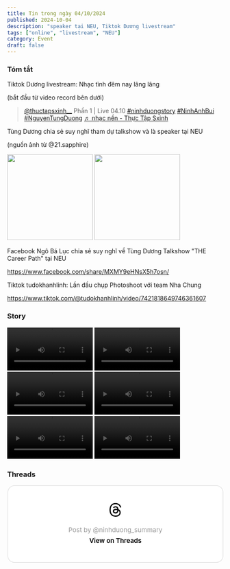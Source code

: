 ```yaml
---
title: Tin trong ngày 04/10/2024
published: 2024-10-04
description: "speaker tại NEU, Tiktok Dương livestream"
tags: ["online", "livestream", "NEU"]
category: Event
draft: false 
---
```


### Tóm tắt 

Tiktok Dương livestream: Nhạc tình đêm nay lâng lâng 

(bắt đầu từ video record bên dưới)

<blockquote class="tiktok-embed" cite="https://www.tiktok.com/@thuctapsxinh__/video/7421976371196333319" data-video-id="7421976371196333319" style="max-width: 605px;min-width: 325px;" > <section> <a target="_blank" title="@thuctapsxinh__" href="https://www.tiktok.com/@thuctapsxinh__?refer=embed">@thuctapsxinh__</a> Phần 1 | Live 04.10 <a title="ninhduongstory" target="_blank" href="https://www.tiktok.com/tag/ninhduongstory?refer=embed">#ninhduongstory</a> <a title="ninhanhbui" target="_blank" href="https://www.tiktok.com/tag/ninhanhbui?refer=embed">#NinhAnhBui</a> <a title="nguyentungduong" target="_blank" href="https://www.tiktok.com/tag/nguyentungduong?refer=embed">#NguyenTungDuong</a> <a target="_blank" title="♬ nhạc nền  - Thực Tập Sxinh" href="https://www.tiktok.com/music/nhạc-nền-Thực-Tập-Sxinh-7421976972437359361?refer=embed">♬ nhạc nền  - Thực Tập Sxinh</a> </section> </blockquote> <script async src="https://www.tiktok.com/embed.js"></script>



Tùng Dương chia sẻ suy nghĩ tham dự talkshow và là speaker tại NEU 

(nguồn ảnh từ @21.sapphire) 

<img width="200" src="https://github.com/user-attachments/assets/19f1a59c-f5d8-4094-b3b0-79653412800a" />


<img width="200" src="https://github.com/user-attachments/assets/dbda4645-2b65-4a95-ac3f-6a3a2ae769c1" />


Facebook Ngô Bá Lục chia sẻ suy nghĩ về Tùng Dương Talkshow "THE Career Path" tại NEU

https://www.facebook.com/share/MXMY9eHNsX5h7osn/


Tiktok tudokhanhlinh: Lần đầu chụp Photoshoot với team Nha Chung

https://www.tiktok.com/@tudokhanhlinh/video/7421818649746361607





### Story

<video width="200" controls>
  <source type="video/mp4" src="https://github.com/user-attachments/assets/6ccaf75d-4041-4069-859c-5085f608ab5e" >
</video>


<video width="200" controls>
  <source type="video/mp4" src="https://github.com/user-attachments/assets/81af26fb-e836-47fc-8ac4-b7234d63978b" >
</video>

<video width="200" controls>
  <source type="video/mp4" src="https://github.com/user-attachments/assets/29308bdb-4397-4715-973c-4e4f534c50fc" >
</video>

<video width="200" controls>
  <source type="video/mp4" src="https://github.com/user-attachments/assets/16d65614-5862-4257-af12-4fa22ea4aa82" >
</video>


<video width="200" controls>
  <source type="video/mp4" src="https://github.com/user-attachments/assets/20d79c57-2510-4953-86e3-e475540e42d1" >
</video>

<video width="200" controls>
  <source type="video/mp4" src="https://github.com/user-attachments/assets/9748e77f-7c08-4480-9468-363de2d445bd" >
</video>




### Threads 

<blockquote class="text-post-media" data-text-post-permalink="https://www.threads.net/@ninhduong_summary/post/DAtRm7TzzLZ" data-text-post-version="0" id="ig-tp-DAtRm7TzzLZ" style=" background:#FFF; border-width: 1px; border-style: solid; border-color: #00000026; border-radius: 16px; max-width:540px; margin: 1px; min-width:270px; padding:0; width:99.375%; width:-webkit-calc(100% - 2px); width:calc(100% - 2px);"> <a href="https://www.threads.net/@ninhduong_summary/post/DAtRm7TzzLZ" style=" background:#FFFFFF; line-height:0; padding:0 0; text-align:center; text-decoration:none; width:100%; font-family: -apple-system, BlinkMacSystemFont, sans-serif;" target="_blank"> <div style=" padding: 40px; display: flex; flex-direction: column; align-items: center;"><div style=" display:block; height:32px; width:32px; padding-bottom:20px;"> <svg aria-label="Threads" height="32px" role="img" viewBox="0 0 192 192" width="32px" xmlns="http://www.w3.org/2000/svg"> <path d="M141.537 88.9883C140.71 88.5919 139.87 88.2104 139.019 87.8451C137.537 60.5382 122.616 44.905 97.5619 44.745C97.4484 44.7443 97.3355 44.7443 97.222 44.7443C82.2364 44.7443 69.7731 51.1409 62.102 62.7807L75.881 72.2328C81.6116 63.5383 90.6052 61.6848 97.2286 61.6848C97.3051 61.6848 97.3819 61.6848 97.4576 61.6855C105.707 61.7381 111.932 64.1366 115.961 68.814C118.893 72.2193 120.854 76.925 121.825 82.8638C114.511 81.6207 106.601 81.2385 98.145 81.7233C74.3247 83.0954 59.0111 96.9879 60.0396 116.292C60.5615 126.084 65.4397 134.508 73.775 140.011C80.8224 144.663 89.899 146.938 99.3323 146.423C111.79 145.74 121.563 140.987 128.381 132.296C133.559 125.696 136.834 117.143 138.28 106.366C144.217 109.949 148.617 114.664 151.047 120.332C155.179 129.967 155.42 145.8 142.501 158.708C131.182 170.016 117.576 174.908 97.0135 175.059C74.2042 174.89 56.9538 167.575 45.7381 153.317C35.2355 139.966 29.8077 120.682 29.6052 96C29.8077 71.3178 35.2355 52.0336 45.7381 38.6827C56.9538 24.4249 74.2039 17.11 97.0132 16.9405C119.988 17.1113 137.539 24.4614 149.184 38.788C154.894 45.8136 159.199 54.6488 162.037 64.9503L178.184 60.6422C174.744 47.9622 169.331 37.0357 161.965 27.974C147.036 9.60668 125.202 0.195148 97.0695 0H96.9569C68.8816 0.19447 47.2921 9.6418 32.7883 28.0793C19.8819 44.4864 13.2244 67.3157 13.0007 95.9325L13 96L13.0007 96.0675C13.2244 124.684 19.8819 147.514 32.7883 163.921C47.2921 182.358 68.8816 191.806 96.9569 192H97.0695C122.03 191.827 139.624 185.292 154.118 170.811C173.081 151.866 172.51 128.119 166.26 113.541C161.776 103.087 153.227 94.5962 141.537 88.9883ZM98.4405 129.507C88.0005 130.095 77.1544 125.409 76.6196 115.372C76.2232 107.93 81.9158 99.626 99.0812 98.6368C101.047 98.5234 102.976 98.468 104.871 98.468C111.106 98.468 116.939 99.0737 122.242 100.233C120.264 124.935 108.662 128.946 98.4405 129.507Z" /></svg></div> <div style=" font-size: 15px; line-height: 21px; color: #999999; font-weight: 400; padding-bottom: 4px; "> Post by @ninhduong_summary</div> <div style=" font-size: 15px; line-height: 21px; color: #000000; font-weight: 600; "> View on Threads</div></div></a></blockquote>
<script async src="https://www.threads.net/embed.js"></script>